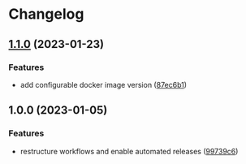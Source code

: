 # Changelog

## [1.1.0](https://github.com/rolehippie/errors/compare/v1.0.0...v1.1.0) (2023-01-23)


### Features

* add configurable docker image version ([87ec6b1](https://github.com/rolehippie/errors/commit/87ec6b1acadcf9eb614be6b1ea226b10f0c357de))

## 1.0.0 (2023-01-05)


### Features

* restructure workflows and enable automated releases ([99739c6](https://github.com/rolehippie/errors/commit/99739c638b3793b8aa29a46a292dfb4f8bd480a0))
